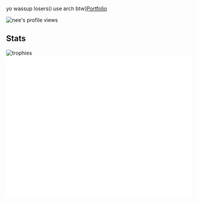 <!--# HORRAY MY GITHUB ACTIONS ARE BACK!!!! 8/24/2024 9:55 AM PST-->

<p> yo wassup losers(i use arch btw)<a href="https://coding4portfolio.pages.dev/">Portfolio</a>
</p>
<p><img src="https://komarev.com/ghpvc/?username=Coding4Hours" alt="nee's profile views" width="125" height="25" /></p>

<h2>Stats</h2>	
<img alt="trophies" src="https://github-profile-trophy.vercel.app/?username=coding4hours&no-frame=true&row=1&&margin-w=20&no-bg=true&theme=monokai"/>

<img src="/github-metrics.svg">

